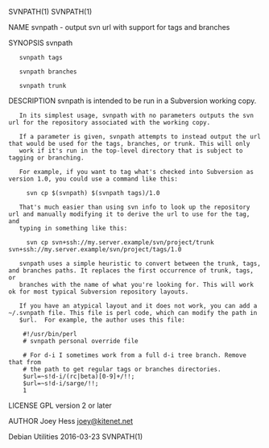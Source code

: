 SVNPATH(1)                                                                                                                              SVNPATH(1)

NAME
       svnpath - output svn url with support for tags and branches

SYNOPSIS
       svnpath

       svnpath tags

       svnpath branches

       svnpath trunk

DESCRIPTION
       svnpath is intended to be run in a Subversion working copy.

       In its simplest usage, svnpath with no parameters outputs the svn url for the repository associated with the working copy.

       If a parameter is given, svnpath attempts to instead output the url that would be used for the tags, branches, or trunk. This will only
       work if it's run in the top-level directory that is subject to tagging or branching.

       For example, if you want to tag what's checked into Subversion as version 1.0, you could use a command like this:

         svn cp $(svnpath) $(svnpath tags)/1.0

       That's much easier than using svn info to look up the repository url and manually modifying it to derive the url to use for the tag, and
       typing in something like this:

         svn cp svn+ssh://my.server.example/svn/project/trunk svn+ssh://my.server.example/svn/project/tags/1.0

       svnpath uses a simple heuristic to convert between the trunk, tags, and branches paths. It replaces the first occurrence of trunk, tags, or
       branches with the name of what you're looking for. This will work ok for most typical Subversion repository layouts.

       If you have an atypical layout and it does not work, you can add a ~/.svnpath file. This file is perl code, which can modify the path in
       $url.  For example, the author uses this file:

        #!/usr/bin/perl
        # svnpath personal override file

        # For d-i I sometimes work from a full d-i tree branch. Remove that from
        # the path to get regular tags or branches directories.
        $url=~s!d-i/(rc|beta)[0-9]+/!!;
        $url=~s!d-i/sarge/!!;
        1

LICENSE
       GPL version 2 or later

AUTHOR
       Joey Hess <joey@kitenet.net>

Debian Utilities                                                    2016-03-23                                                          SVNPATH(1)

